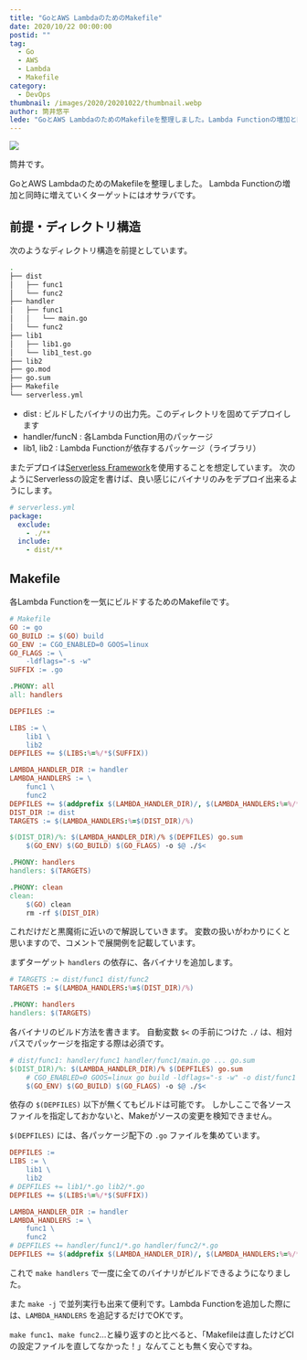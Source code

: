 ```yaml
---
title: "GoとAWS LambdaのためのMakefile"
date: 2020/10/22 00:00:00
postid: ""
tag:
  - Go
  - AWS
  - Lambda
  - Makefile
category:
  - DevOps
thumbnail: /images/2020/20201022/thumbnail.webp
author: 筒井悠平
lede: "GoとAWS LambdaのためのMakefileを整理しました。Lambda Functionの増加と同時に増えていくターゲットにはオサラバです。"
---
```


<img src="/images/2020/20201022/GNU-make.webp" class="img-middle-size" loading="lazy">

筒井です。

GoとAWS LambdaのためのMakefileを整理しました。
Lambda Functionの増加と同時に増えていくターゲットにはオサラバです。

## 前提・ディレクトリ構造

次のようなディレクトリ構造を前提としています。

```bash
.
├── dist
│   ├── func1
│   └── func2
├── handler
│   ├── func1
│   │   └── main.go
│   └── func2
├── lib1
│   ├── lib1.go
│   └── lib1_test.go
├── lib2
├── go.mod
├── go.sum
├── Makefile
└── serverless.yml
```

- dist : ビルドしたバイナリの出力先。このディレクトリを固めてデプロイします
- handler/funcN : 各Lambda Function用のパッケージ
- lib1, lib2 : Lambda Functionが依存するパッケージ（ライブラリ）

またデプロイは[Serverless Framework](https://www.serverless.com/)を使用することを想定しています。
次のようにServerlessの設定を書けば、良い感じにバイナリのみをデプロイ出来るようにします。

```yaml
# serverless.yml
package:
  exclude:
    - ./**
  include:
    - dist/**
```

## Makefile

各Lambda Functionを一気にビルドするためのMakefileです。

```makefile
# Makefile
GO := go
GO_BUILD := $(GO) build
GO_ENV := CGO_ENABLED=0 GOOS=linux
GO_FLAGS := \
	-ldflags="-s -w"
SUFFIX := .go

.PHONY: all
all: handlers

DEPFILES :=

LIBS := \
	lib1 \
	lib2
DEPFILES += $(LIBS:%=%/*$(SUFFIX))

LAMBDA_HANDLER_DIR := handler
LAMBDA_HANDLERS := \
	func1 \
	func2
DEPFILES += $(addprefix $(LAMBDA_HANDLER_DIR)/, $(LAMBDA_HANDLERS:%=%/*$(SUFFIX)))
DIST_DIR := dist
TARGETS := $(LAMBDA_HANDLERS:%=$(DIST_DIR)/%)

$(DIST_DIR)/%: $(LAMBDA_HANDLER_DIR)/% $(DEPFILES) go.sum
	$(GO_ENV) $(GO_BUILD) $(GO_FLAGS) -o $@ ./$<

.PHONY: handlers
handlers: $(TARGETS)

.PHONY: clean
clean:
	$(GO) clean
	rm -rf $(DIST_DIR)
```

これだけだと黒魔術に近いので解説していきます。
変数の扱いがわかりにくと思いますので、コメントで展開例を記載しています。

まずターゲット `handlers` の依存に、各バイナリを追加します。

```makefile
# TARGETS := dist/func1 dist/func2
TARGETS := $(LAMBDA_HANDLERS:%=$(DIST_DIR)/%)

.PHONY: handlers
handlers: $(TARGETS)
```

各バイナリのビルド方法を書きます。
自動変数 `$<` の手前につけた `./` は、相対パスでパッケージを指定する際は必須です。

```makefile
# dist/func1: handler/func1 handler/func1/main.go ... go.sum
$(DIST_DIR)/%: $(LAMBDA_HANDLER_DIR)/% $(DEPFILES) go.sum
    # CGO_ENABLED=0 GOOS=linux go build -ldflags="-s -w" -o dist/func1 ./handler/func1
    $(GO_ENV) $(GO_BUILD) $(GO_FLAGS) -o $@ ./$<
```

依存の `$(DEPFILES)` 以下が無くてもビルドは可能です。
しかしここで各ソースファイルを指定しておかないと、Makeがソースの変更を検知できません。

`$(DEPFILES)` には、各パッケージ配下の `.go` ファイルを集めています。

```makefile
DEPFILES :=
LIBS := \
	lib1 \
	lib2
# DEPFILES += lib1/*.go lib2/*.go
DEPFILES += $(LIBS:%=%/*$(SUFFIX))

LAMBDA_HANDLER_DIR := handler
LAMBDA_HANDLERS := \
	func1 \
	func2
# DEPFILES += handler/func1/*.go handler/func2/*.go
DEPFILES += $(addprefix $(LAMBDA_HANDLER_DIR)/, $(LAMBDA_HANDLERS:%=%/*$(SUFFIX)))
```

これで `make handlers` で一度に全てのバイナリがビルドできるようになりました。

また `make -j` で並列実行も出来て便利です。Lambda Functionを追加した際には、`LAMBDA_HANDLERS` を追記するだけでOKです。

`make func1`、`make func2`…と繰り返すのと比べると、「Makefileは直したけどCIの設定ファイルを直してなかった！」なんてことも無く安心ですね。
